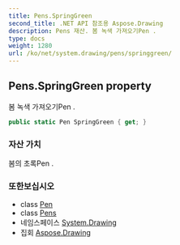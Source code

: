 ```yaml
---
title: Pens.SpringGreen
second_title: .NET API 참조용 Aspose.Drawing
description: Pens 재산. 봄 녹색 가져오기Pen .
type: docs
weight: 1280
url: /ko/net/system.drawing/pens/springgreen/
---
```

## Pens.SpringGreen property

봄 녹색 가져오기Pen .

```csharp
public static Pen SpringGreen { get; }
```

### 자산 가치

봄의 초록Pen .

### 또한보십시오

* class [Pen](../../pen/)
* class [Pens](../)
* 네임스페이스 [System.Drawing](../../pens/)
* 집회 [Aspose.Drawing](../../../)


